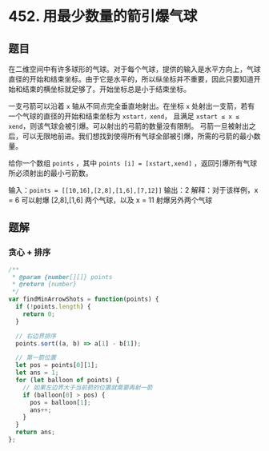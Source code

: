 # 452. 用最少数量的箭引爆气球

## 题目

在二维空间中有许多球形的气球。对于每个气球，提供的输入是水平方向上，气球直径的开始和结束坐标。由于它是水平的，所以纵坐标并不重要，因此只要知道开始和结束的横坐标就足够了。开始坐标总是小于结束坐标。

一支弓箭可以沿着 `x` 轴从不同点完全垂直地射出。在坐标 `x` 处射出一支箭，若有一个气球的直径的开始和结束坐标为 `xstart，xend`， 且满足 `xstart ≤ x ≤ xend`，则该气球会被引爆。可以射出的弓箭的数量没有限制。 弓箭一旦被射出之后，可以无限地前进。我们想找到使得所有气球全部被引爆，所需的弓箭的最小数量。

给你一个数组 `points` ，其中 `points [i] = [xstart,xend]` ，返回引爆所有气球所必须射出的最小弓箭数。

输入：`points = [[10,16],[2,8],[1,6],[7,12]]`
输出：2
解释：对于该样例，x = 6 可以射爆 [2,8],[1,6] 两个气球，以及 x = 11 射爆另外两个气球

## 题解

### 贪心 + 排序

```js
/**
 * @param {number[][]} points
 * @return {number}
 */
var findMinArrowShots = function(points) {
  if (!points.length) {
    return 0;
  }

  // 右边界排序
  points.sort((a, b) => a[1] - b[1]);

  // 第一箭位置
  let pos = points[0][1];
  let ans = 1;
  for (let balloon of points) {
    // 如果左边界大于当前箭的位置就需要再射一箭
    if (balloon[0] > pos) {
      pos = balloon[1];
      ans++;
    }
  }
  return ans;
};
```
